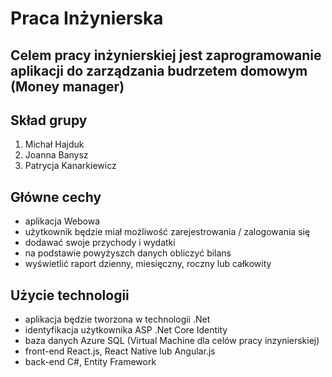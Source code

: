 # Praca Inżynierska

## Celem pracy inżynierskiej jest zaprogramowanie aplikacji do zarządzania budrzetem domowym (Money manager)

## Skład grupy

1. Michał Hajduk
2. Joanna Banysz
3. Patrycja Kanarkiewicz

## Główne cechy

- aplikacja Webowa
- użytkownik będzie miał możliwość zarejestrowania / zalogowania się
- dodawać swoje przychody i wydatki
- na podstawie powyżyszch danych obliczyć bilans
- wyświetlić raport dzienny, miesięczny, roczny lub całkowity

## Użycie technologii

- aplikacja będzie tworzona w technologii .Net
- identyfikacja użytkownika ASP .Net Core Identity
- baza danych Azure SQL (Virtual Machine dla celów pracy inzynierskiej)
- front-end React.js, React Native lub Angular.js
- back-end C#, Entity Framework

<!-- Pan Leslaw
palles77 -->
